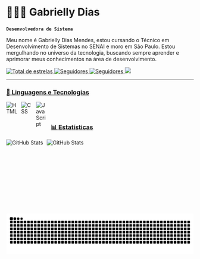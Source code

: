 # 👩🏻‍💻 Gabrielly Dias

**`Desenvolvedora de Sistema`**


Meu nome é Gabrielly Dias Mendes, estou cursando o Técnico em Desenvolvimento de Sistemas no SENAI e moro em São Paulo. Estou mergulhando no universo da tecnologia, buscando sempre aprender e aprimorar meus conhecimentos na área de desenvolvimento.

<p align="left">
    </a>
    <a href="https://github.com/Gabyz777?tab=repositories&sort=stargazers">
        <img
            alt="Total de estrelas"
            title="Total de estrelas GitHub"
            src="https://custom-icon-badges.demolab.com/github/stars/Gabyz777?color=55960c&style=for-the-badge&labelColor=488207&logo=star&label=estrelas"
        />
    </a>
    <a href="https://github.com/Gabyz777?tab=followers">
        <img
            alt="Seguidores"
            title="Me siga no GitHub"
            src="https://custom-icon-badges.demolab.com/github/followers/Gabz777?color=236ad3&labelColor=1155ba&style=for-the-badge&logo=github&label=Seguidores&logoColor=white"
        />
    </a>
        <a href="https://www.linkedin.com/in/gabrielly-dias-mendes-4ba71834b">
        <img
            alt="Seguidores"
            title="Me siga no Linkedin"
             <img src="https://img.shields.io/badge/linkedin-%230077B5.svg?style=for-the-badge&logo=linkedin&logoColor=white">
    </a>
     <a href = "mailto:gabriellydiasmendes@gmail.com">
        <img
             <img  src="https://img.shields.io/badge/-Gmail-%23333?style=for-the-badge&logo=gmail&logoColor=white" target="_blank">

</p>

---

### 🤖 Linguagens e Tecnologias

<img
    align="left"
    alt="HTML"
    title="HTML"
    width="30px"
    style="padding-right: 10px;"
    src="https://cdn.jsdelivr.net/gh/devicons/devicon@latest/icons/html5/html5-original.svg"
/>
<img
    align="left"
    alt="CSS"
    title="CSS"
    width="30px"
    style="padding-right: 10px;"
    src="https://cdn.jsdelivr.net/gh/devicons/devicon@latest/icons/css3/css3-original.svg"
/>
<img
    align="left"
    alt="JavaScript"
    title="JavaScript"
    width="30px"
    style="padding-right: 10px;"
    src="https://cdn.jsdelivr.net/gh/devicons/devicon@latest/icons/javascript/javascript-original.svg"
/>

<br/>
<br/>

### 📊 Estatísticas

<p>
  <img
    align="left"
    alt="GitHub Stats"
    height="200"
    style="padding-right: 10px;"
    src="https://github-readme-stats.vercel.app/api?username=gabyz777&show_icons=true&theme=tokyonight&include_all_commits=true&locale=pt-br"
  />

<img
      align="left"
      alt="GitHub Stats"
      height="200"
      src="https://github-readme-stats.vercel.app/api/top-langs/?username=gabyz777&theme=tokyonight&layout=compact&custom_title=Tecnologias&langs_count=9"
  />

</p>
<picture align="center">
  <source media="(prefers-color-scheme: dark)" srcset="https://raw.githubusercontent.com/gabyz777/gabyz777/output/github-contribution-grid-snake-dark.svg">
  <source media="(prefers-color-scheme: light)" srcset="https://raw.githubusercontent.com/gabyz777/gabyz777/output/github-contribution-grid-snake-dark.svg">
  <img align="center" alt="github contribution grid snake animation" src="https://raw.githubusercontent.com/gabyz777/gabyz777/output/github-contribution-grid-snake.svg">
</picture>
